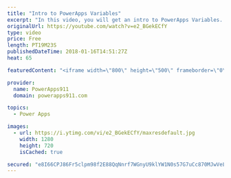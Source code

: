 ```yaml
---
title: "Intro to PowerApps Variables"
excerpt: "In this video, you will get an intro to PowerApps Variables. We first start with an overview of why you might not need variables because of the Excel-like functionality. Then we dive into contextual and global variables. Fun stuff!   PowerApps Playlist https://www.youtube.com/playlist?list=PLCGGtLsUjhm2bonhBZuEhZU72QkFjOp"
originalUrl: https://youtube.com/watch?v=e2_BGekECfY
type: video
price: Free
length: PT19M23S
publishedDateTime: 2018-01-16T14:51:27Z
heat: 65

featuredContent: "<iframe width=\"800\" height=\"500\" frameborder=\"0\" src=\"https://www.youtube.com/embed/e2_BGekECfY\" allow=\"accelerometer; autoplay; encrypted-media; gyroscope; picture-in-picture\" allowfullscreen></iframe>"

provider:
  name: PowerApps911
  domain: powerapps911.com

topics:
  - Power Apps

images:
  - url: https://i.ytimg.com/vi/e2_BGekECfY/maxresdefault.jpg
    width: 1280
    height: 720
    isCached: true

secured: "e8I66CPJ86Fr5clpm98f2E88QqNnrf7WGnyU9klYW1N0s57G7uCc870MJwVeLAZV4+X2sX9A6dfEydwZAaIWjcaHwGpn2760nqxfK1aYY/bVGod37TqCaMqekhyAbNszf4r2OjlXVSS/yulFI+dVwj1J5huFFVABWYPjq1I0t3ZI7ien6SUnoxPDXLitCZcKgNraeCPv9XB7CXuUlTzsbVhZB6o1uAY0CFrDJfvSF8ekSeRFlJe2LWgodkYtTFeY06B4P4/D7P5JU9UajkiM6hIcufvbZ3HgX/3byOgGDRTqt3n53E9W3IeMwJLpYy308VAzsjwxHUGR5ag3J8Lb25wEO70kNzClKnRi7wv71MqUuC7Yv1YcZQ1OEnutYw+l6mAWIK4L7kqrttIrR0ZvdUZluLyXsjkT4oO77qbaIQyRHe8cr+HAKXnE3LjyCGPp;FWzjamjGIgL+oT2e9Ekptg=="
---
```


